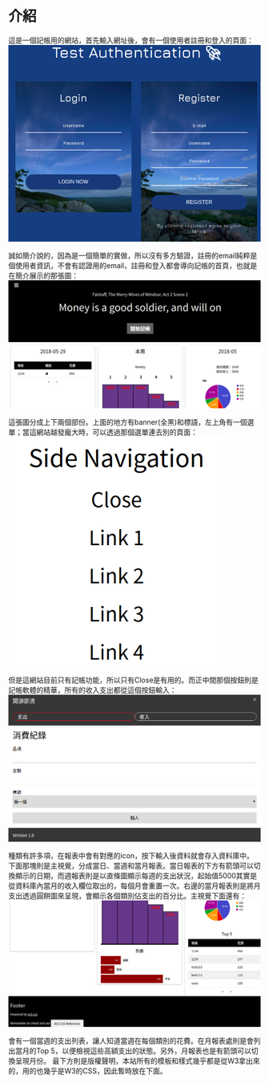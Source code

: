 # 介紹
這是一個記帳用的網站，首先輸入網址後，會有一個使用者註冊和登入的頁面：
![](/assets/index.png)

誠如簡介說的，因為是一個簡單的實做，所以沒有多方驗證，註冊的email純粹是個使用者資訊，不會有認證用的email，註冊和登入都會導向記帳的首頁，也就是在簡介展示的那張圖：
![](/assets/1.png)

這張圖分成上下兩個部份。上面的地方有banner(全黑)和標語，左上角有一個選單；當這網站越發龐大時，可以透過那個選單連去別的頁面：
![](/assets/4.png)

但是這網站目前只有記帳功能，所以只有Close是有用的。而正中間那個按鈕則是記帳軟體的精華，所有的收入支出都從這個按鈕輸入：
![](/assets/3.png)

種類有許多項，在報表中會有對應的icon，按下輸入後資料就會存入資料庫中。下面那塊則是主視覺，分成當日、當週和當月報表。當日報表的下方有箭頭可以切換顯示的日期，而週報表則是以直條圖顯示每週的支出狀況，起始值5000其實是從資料庫內當月的收入欄位取出的，每個月會重置一次。右邊的當月報表則是將月支出透過圓餅圖來呈現，會顯示各個類別佔支出的百分比。主視覺下面還有：
![](/assets/2.png)

會有一個當週的支出列表，讓人知道當週在每個類別的花費。在月報表處則是會列出當月的Top 5，以便檢視這些高額支出的狀態。另外，月報表也是有箭頭可以切換呈現月份。
最下方則是版權聲明，本站所有的模板和樣式幾乎都是從W3拿出來的，用的也幾乎是W3的CSS，因此暫時放在下面。